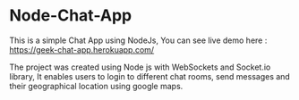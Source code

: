 # Node-Chat-App

This is a simple Chat App using NodeJs, You can see live demo here : https://geek-chat-app.herokuapp.com/

The project was created using Node js with WebSockets and Socket.io library, It enables users to login to different chat rooms, 
send messages and their geographical location using google maps.
